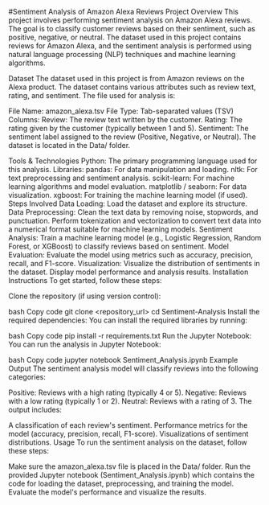 #Sentiment Analysis of Amazon Alexa Reviews
Project Overview
This project involves performing sentiment analysis on Amazon Alexa reviews. The goal is to classify customer reviews based on their sentiment, such as positive, negative, or neutral. The dataset used in this project contains reviews for Amazon Alexa, and the sentiment analysis is performed using natural language processing (NLP) techniques and machine learning algorithms.

Dataset
The dataset used in this project is from Amazon reviews on the Alexa product. The dataset contains various attributes such as review text, rating, and sentiment. The file used for analysis is:

File Name: amazon_alexa.tsv
File Type: Tab-separated values (TSV)
Columns:
Review: The review text written by the customer.
Rating: The rating given by the customer (typically between 1 and 5).
Sentiment: The sentiment label assigned to the review (Positive, Negative, or Neutral).
The dataset is located in the Data/ folder.

Tools & Technologies
Python: The primary programming language used for this analysis.
Libraries:
pandas: For data manipulation and loading.
nltk: For text preprocessing and sentiment analysis.
scikit-learn: For machine learning algorithms and model evaluation.
matplotlib / seaborn: For data visualization.
xgboost: For training the machine learning model (if used).
Steps Involved
Data Loading: Load the dataset and explore its structure.
Data Preprocessing:
Clean the text data by removing noise, stopwords, and punctuation.
Perform tokenization and vectorization to convert text data into a numerical format suitable for machine learning models.
Sentiment Analysis:
Train a machine learning model (e.g., Logistic Regression, Random Forest, or XGBoost) to classify reviews based on sentiment.
Model Evaluation:
Evaluate the model using metrics such as accuracy, precision, recall, and F1-score.
Visualization:
Visualize the distribution of sentiments in the dataset.
Display model performance and analysis results.
Installation Instructions
To get started, follow these steps:

Clone the repository (if using version control):

bash
Copy code
git clone <repository_url>
cd Sentiment-Analysis
Install the required dependencies: You can install the required libraries by running:

bash
Copy code
pip install -r requirements.txt
Run the Jupyter Notebook: You can run the analysis in Jupyter Notebook:

bash
Copy code
jupyter notebook Sentiment_Analysis.ipynb
Example Output
The sentiment analysis model will classify reviews into the following categories:

Positive: Reviews with a high rating (typically 4 or 5).
Negative: Reviews with a low rating (typically 1 or 2).
Neutral: Reviews with a rating of 3.
The output includes:

A classification of each review's sentiment.
Performance metrics for the model (accuracy, precision, recall, F1-score).
Visualizations of sentiment distributions.
Usage
To run the sentiment analysis on the dataset, follow these steps:

Make sure the amazon_alexa.tsv file is placed in the Data/ folder.
Run the provided Jupyter notebook (Sentiment_Analysis.ipynb) which contains the code for loading the dataset, preprocessing, and training the model.
Evaluate the model's performance and visualize the results.
